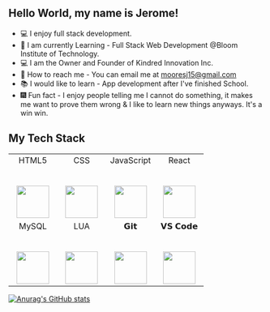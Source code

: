## Hello World, my name is Jerome!

- :computer: I enjoy full stack development.
- :school: I am currently Learning -  Full Stack Web Development @Bloom Institute of Technology.
- :computer: I am the Owner and Founder of Kindred Innovation Inc.
- :e-mail: How to reach me - You can email me at mooresj15@gmail.com
- :books: I would like to learn - App development after I've finished School.
- :fireworks: Fun fact - I enjoy people telling me I cannot do something, it makes me want to prove them wrong & I like to learn new things anyways. It's a win win.

## My Tech Stack

<table>
  <tbody>
    <tr valign="top">
      <td width="25%" align="center">
        <span>HTML5</span><br><br><br>
        <img height="64px" src="https://cdn.svgporn.com/logos/html-5.svg">
      </td>
      <td width="25%" align="center">
        <span>CSS</span><br><br><br>
        <img height="64px" src="https://cdn.svgporn.com/logos/css-3.svg">
      </td>
      <td width="25%" align="center">
        <span>JavaScript</span><br><br><br>
        <img height="64px" src="https://cdn.svgporn.com/logos/javascript.svg">
      </td>
      <td width="25%" align="center">
        <span>React</span><br><br><br>
        <img height="64px" src="https://cdn.svgporn.com/logos/create-react-app.svg">
      </td>
    </tr>
    <tr valign="top">
      <td width="25%" align="center">
        <span>MySQL</span><br><br><br>
        <img height="64px" src="https://cdn.svgporn.com/logos/mysql-icon.svg">
      </td>
      <td width="25%" align="center">
        <span>LUA</span><br><br><br>
        <img height="64px" src="https://cdn.svgporn.com/logos/lua.svg">
      </td>
      <td width="25%" align="center">
        <span>𝗚𝗶𝘁</span><br><br><br>
        <img height="64px" src="https://cdn.svgporn.com/logos/git-icon.svg">
      </td>
      <td width="25%" align="center">
        <span>𝗩𝗦 𝗖𝗼𝗱𝗲</span><br><br><br>
        <img height="64px" src="https://cdn.svgporn.com/logos/visual-studio-code.svg">
      </td>
    </tr>
  </tbody>
</table>


[![Anurag's GitHub stats](https://github-readme-stats.vercel.app/api?username=JeromeMoores&count_private=true)](https://github.com/JeromeMoores/github-readme-stats)
